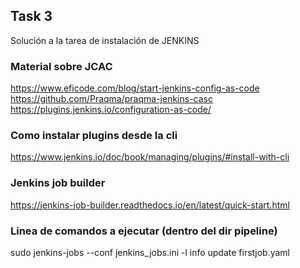 ## **Task 3**

Solución a la tarea de instalación de JENKINS



### Material sobre JCAC
https://www.eficode.com/blog/start-jenkins-config-as-code
https://github.com/Praqma/praqma-jenkins-casc
https://plugins.jenkins.io/configuration-as-code/

### Como instalar plugins desde la cli
https://www.jenkins.io/doc/book/managing/plugins/#install-with-cli

### Jenkins job builder
https://jenkins-job-builder.readthedocs.io/en/latest/quick-start.html

### Linea de comandos a ejecutar (dentro del dir pipeline)
sudo jenkins-jobs --conf jenkins_jobs.ini -l info  update firstjob.yaml
